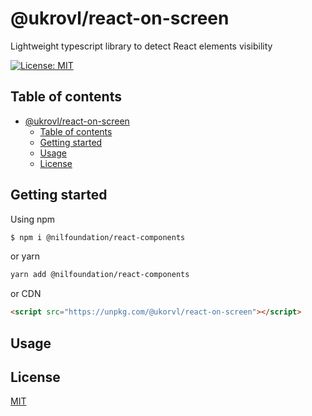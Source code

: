 # @ukrovl/react-on-screen

Lightweight typescript library to detect React elements visibility

[![License: MIT](https://img.shields.io/badge/License-MIT-green.svg)](https://opensource.org/licenses/MIT)

## Table of contents

- [@ukrovl/react-on-screen](#ukrovlreact-on-screen)
  - [Table of contents](#table-of-contents)
  - [Getting started](#getting-started)
  - [Usage](#usage)
  - [License](#license)

## Getting started
Using npm
```bash
$ npm i @nilfoundation/react-components
```
or yarn
```bash
yarn add @nilfoundation/react-components
```
or CDN
```html
<script src="https://unpkg.com/@ukorvl/react-on-screen"></script>
```

## Usage

## License

[MIT](http://opensource.org/licenses/MIT)
